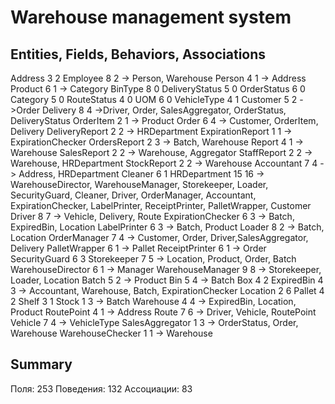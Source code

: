# Warehouse management system

## Entities, Fields, Behaviors, Associations

Address 3 2
Employee 8 2 -> Person, Warehouse
Person 4 1 -> Address
Product 6 1 -> Category
BinType 8 0
DeliveryStatus 5 0
OrderStatus 6 0
Category 5 0
RouteStatus 4 0
UOM 6 0
VehicleType 4 1
Customer 5 2 ->Order
Delivery 8 4 ->Driver, Order, SalesAggregator, OrderStatus, DeliveryStatus
OrderItem 2 1 -> Product
Order 6 4 -> Customer, OrderItem, Delivery
DeliveryReport 2 2 -> HRDepartment
ExpirationReport 1 1 -> ExpirationChecker
OrdersReport 2 3 -> Batch, Warehouse
Report 4 1 -> Warehouse
SalesReport 2 2 -> Warehouse, Aggregator
StaffReport 2 2 -> Warehouse, HRDepartment
StockReport 2 2 -> Warehouse
Accountant 7 4 -> Address, HRDepartment
Cleaner 6 1 
HRDepartment 15 16 -> WarehouseDirector, WarehouseManager, Storekeeper, Loader, SecurityGuard, Cleaner, Driver, OrderManager, Accountant, ExpirationChecker, LabelPrinter, ReceiptPrinter, PalletWrapper, Customer
Driver 8 7 -> Vehicle, Delivery, Route
ExpirationChecker 6 3 -> Batch, ExpiredBin, Location
LabelPrinter 6 3 -> Batch, Product
Loader 8 2 -> Batch, Location
OrderManager 7 4 -> Customer, Order, Driver,SalesAggregator, Delivery
PalletWrapper 6 1 -> Pallet
ReceiptPrinter 6 1 -> Order
SecurityGuard 6 3 
Storekeeper 7 5 -> Location, Product, Order, Batch
WarehouseDirector 6 1 -> Manager
WarehouseManager 9 8 -> Storekeeper, Loader, Location
Batch 5 2 -> Product
Bin 5 4 -> Batch
Box 4 2 
ExpiredBin 4 3 -> Accountant, Warehouse, Batch, ExpirationChecker
Location 2 6 
Pallet 4 2 
Shelf 3 1 
Stock 1 3 -> Batch
Warehouse 4 4 -> ExpiredBin, Location, Product
RoutePoint 4 1 -> Address 
Route 7 6 -> Driver, Vehicle, RoutePoint
Vehicle 7 4 -> VehicleType
SalesAggregator 1 3 -> OrderStatus, Order, Warehouse
WarehouseChecker 1 1 -> Warehouse
## Summary

Поля: 253 
Поведения: 132
Ассоциации: 83
